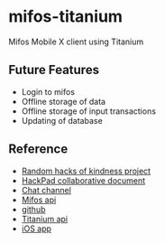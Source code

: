 mifos-titanium
==============

Mifos Mobile X client using Titanium

Future Features
---
* Login to mifos
* Offline storage of data
* Offline storage of input transactions
* Updating of database 

Reference
------
* [Random hacks of kindness project](http://www.rhok.org/problems/making-microfinance-more-transparent-empowering-staff-use-client-information)
* [HackPad collaborative document](https://hackpad.com/ep/group/-1x4XBWYOqBafM27VcXOT4s)
* [Chat channel](http://mifos.org/community/communications/mifos-irc)
* [Mifos api](https://demo.openmf.org/api-docs/apiLive.htm)
* [github](https://github.com/SocialCoding4Good/mifos-titanium)
* [Titanium api](http://docs.appcelerator.com/titanium/latest/#!/api)
* [iOS app](https://github.com/caltv/mifos_iOS)
